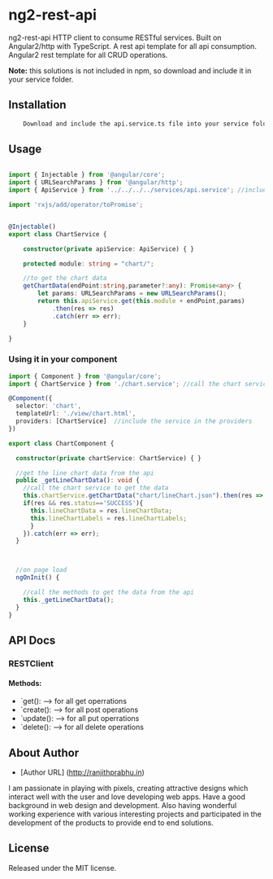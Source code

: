# ng2-rest-api
ng2-rest-api HTTP client to consume RESTful services. Built on Angular2/http with TypeScript. A rest api template for all api consumption.
Angular2 rest template for all CRUD operations.

**Note:** this solutions is not included in npm, so download and include it in your service folder.

## Installation

```sh
	Download and include the api.service.ts file into your service folder of your application.
```

## Usage

```ts

import { Injectable } from '@angular/core';
import { URLSearchParams } from '@angular/http';
import { ApiService } from '../../../../services/api.service'; //include the downloaded service

import 'rxjs/add/operator/toPromise';


@Injectable()
export class ChartService {

	constructor(private apiService: ApiService) { }

	protected module: string = "chart/";

	//to get the chart data
	getChartData(endPoint:string,parameter?:any): Promise<any> {
		let params: URLSearchParams = new URLSearchParams();
		return this.apiService.get(this.module + endPoint,params)
			.then(res => res)
			.catch(err => err);
	}

}
```

### Using it in your component

``` ts
import { Component } from '@angular/core';
import { ChartService } from './chart.service'; //call the chart service from here

@Component({
  selector: 'chart',
  templateUrl: './view/chart.html',
  providers: [ChartService]  //include the service in the providers
})

export class ChartComponent {

  constructor(private chartService: ChartService) { }

  //get the line chart data from the api
  public _getLineChartData(): void {
	//call the chart service to get the data
	this.chartService.getChartData("chart/lineChart.json").then(res => {
	if(res && res.status=='SUCCESS'){
	  this.lineChartData = res.lineChartData;
	  this.lineChartLabels = res.lineChartLabels;
	  }
	}).catch(err => err);
  }



  //on page load
  ngOnInit() {

	//call the methods to get the data from the api
	this._getLineChartData();
  }
}
```
## API Docs

### RESTClient
#### Methods:
- `get(): --> for all get operrations
- `create(): --> for all post operations
- `update(): --> for all put operrations
- `delete(): --> for all delete operations


## About Author
* [Author URL] (http://ranjithprabhu.in)

I am passionate in playing with pixels, creating attractive designs which interact well with the user and love developing web apps. Have a good background in web design and development. Also having wonderful working experience with various interesting projects and participated in the development of the products to provide end to end solutions.


## License
Released under the MIT license.
